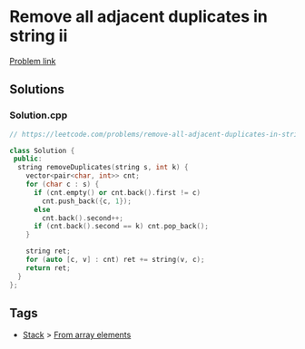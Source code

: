 # Remove all adjacent duplicates in string ii

[Problem link](https://leetcode.com/problems/remove-all-adjacent-duplicates-in-string-ii)

## Solutions


### Solution.cpp
```cpp
// https://leetcode.com/problems/remove-all-adjacent-duplicates-in-string-ii

class Solution {
 public:
  string removeDuplicates(string s, int k) {
    vector<pair<char, int>> cnt;
    for (char c : s) {
      if (cnt.empty() or cnt.back().first != c)
        cnt.push_back({c, 1});
      else
        cnt.back().second++;
      if (cnt.back().second == k) cnt.pop_back();
    }

    string ret;
    for (auto [c, v] : cnt) ret += string(v, c);
    return ret;
  }
};
```
## Tags

* [Stack](/Collections/stack.md#stack) > [From array elements](/Collections/stack.md#from-array-elements)
